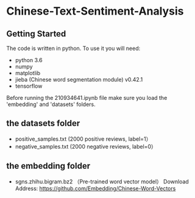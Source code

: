 # Chinese-Text-Sentiment-Analysis

## Getting Started

The code is written in python. To use it you will need:

* python 3.6 
* numpy
* matplotlib
* jieba (Chinese word segmentation module) v0.42.1 
* tensorflow 

Before running the 210934641.ipynb file make sure you load the 'embedding' and 'datasets' folders.

## the datasets folder 
* positive_samples.txt (2000 positive reviews, label=1）
* negative_samples.txt (2000 negative reviews, label=0）

## the embedding folder  
* sgns.zhihu.bigram.bz2 （Pre-trained word vector model） 
Download Address: https://github.com/Embedding/Chinese-Word-Vectors

